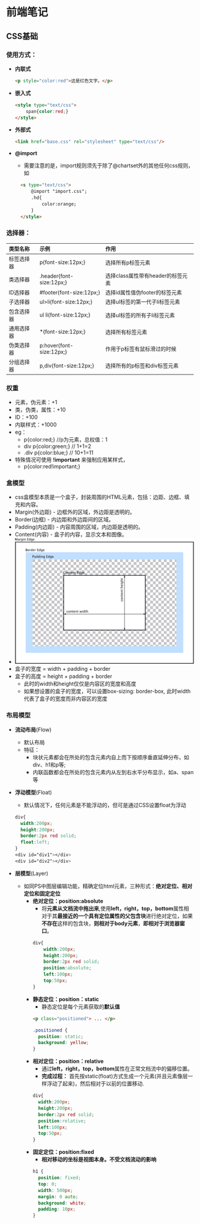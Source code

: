 # **前端笔记**

## **CSS基础**

### **使用方式：**

- **内联式**
    ```html
    <p style="color:red">这是红色文字。</p>
    ```
- **嵌入式**
    ```html
    <style type="text/css">
        span{color:red;}
    </style>
    ```
- **外部式**
    ```html
    <link href="base.css" rel="stylesheet" type="text/css"/>
- **@import**
  - 需要注意的是，import规则须先于除了@chartset外的其他任何css规则，如

  ```html
    <s type="text/css">
        @import "import.css";
        .hd{
            color:orange;
        }
    </style>
  ```

### **选择器：**

| 类型名称   | 示例                     | 作用                              |
| :--------- | :----------------------- | :-------------------------------- |
| 标签选择器 | p{font-size:12px;}       | 选择所有p标签元素                 |
| 类选择器   | .header{font-size:12px;} | 选择class属性带有header的标签元素 |
| ID选择器   | #footer{font-size:12px;} | 选择id属性值伪footer的标签元素    |
| 子选择器   | ul>li{font-size:12px;}   | 选择ul标签的第一代子li标签元素    |
| 包含选择器 | ul li{font-size:12px;}   | 选择ul标签的所有子li标签元素      |
| 通用选择器 | *{font-size:12px;}       | 选择所有标签元素                  |
| 伪类选择器 | p:hover{font-size:12px;} | 作用于p标签有鼠标滑过的时候        |
| 分组选择器 | p,div{font-size:12px;}   | 选择所有的p标签和div标签元素      |

### **权重**

- 元素，伪元素：+1
- 类，伪类，属性：+10
- ID：+100
- 内联样式：+1000
- eg：
  - p{color:red;} //p为元素，总权值：1
  - div p{color:green;} // 1+1=2
  - .div p{color:blue;} // 10+1=11
- 特殊情况可使用 **!important** 来强制应用某样式，
  - p{color:red!important;}

### **盒模型**

- css盒模型本质是一个盒子，封装周围的HTML元素，包括：边距、边框、填充和内容。
- Margin(外边距) - 边框外的区域，外边距是透明的。
- Border(边框) - 内边距和外边距间的区域。
- Padding(内边距) - 内容周围的区域，内边距是透明的。
- Content(内容) - 盒子的内容，显示文本和图像。
- ![盒模型](boxmodel.png)
- 盒子的宽度 = width + padding + border
- 盒子的高度 = height + padding + border
  - 此时的width和height仅仅是内容区的宽度和高度
  - 如果想设置的盒子的宽度，可以设置box-sizing: border-box, 此时width代表了盒子的宽度而非内容区的宽度

### **布局模型**

- **流动布局**(Flow)
  - 默认布局
  - 特征：
    - 块状元素都会在所处的包含元素内自上而下按顺序垂直延伸分布，如div、h1和p等;
    - 内联函数都会在所处的包含元素内从左到右水平分布显示，如a、span等
- **浮动模型**(Float)
  - 默认情况下，任何元素是不能浮动的，但可是通过CSS设置float为浮动

  ```css
  div{
    width:200px;
    height:200px;
    border:2px red solid;
    float:left;
  }
  <div id="div1"></div>
  <div id="div2"></div>
  ```
- **层模型**(Layer)
  - 如同PS中图层编辑功能，精确定位html元素，三种形式：**绝对定位、相对定位和固定定位**
    - **绝对定位：position:absolute**
      - 将**元素从文档流中拖出来**,使用**left，right，top，bottom**属性相对于其**最接近的一个具有定位属性的父包含块**进行绝对定位，如果**不存在**这样的包含块，**则相对于body元素**，**即相对于浏览器窗口**。
      ```css
      div{
          width:200px;
          height:200px;
          border:2px red solid;
          position:absolute;
          left:100px;
          top:50px;
      }
      ```
    - **静态定位：position：static**
      - 静态定位是每个元素获取的**默认值**
      ```html
      <p class="positioned"> ... </p>
      ```
      ```css
      .positioned {
        position: static;
        background: yellow;
      }
      ```
    - **相对定位：position：relative**
      - 通过**left，right，top，bottom**属性在正常文档流中的偏移位置。
      - **完成过程：** 首先按static(float)方式生成一个元素(并且元素像层一样浮动了起来)，然后相对于以前的位置移动.
      ```css
      div{
        width:200px;
        height:200px;
        border:2px red solid;
        position:relative;
        left:100px;
        top:50px;
      }
      ```
    - **固定定位：position:fixed**
      - **相对移动的坐标是视图本身。不受文档流动的影响**
      ```css
      h1 {
        position: fixed;
        top: 0;
        width: 500px;
        margin: 0 auto;
        background: white;
        padding: 10px;
      }
